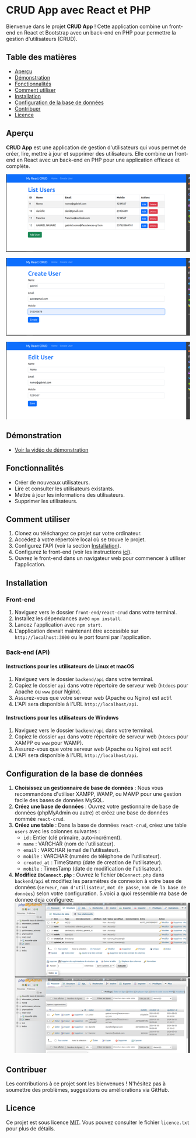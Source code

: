 
# CRUD App avec React et PHP

Bienvenue dans le projet **CRUD App** ! Cette application combine un front-end en React et Bootstrap avec un back-end en PHP pour permettre la gestion d'utilisateurs (CRUD).

## Table des matières

- [Aperçu](#aperçu)
- [Démonstration](#démonstration)
- [Fonctionnalités](#fonctionnalités)
- [Comment utiliser](#comment-utiliser)
- [Installation](#installation)
- [Configuration de la base de données](#configuration-de-la-base-de-données)
- [Contribuer](#contribuer)
- [Licence](#licence)

## Aperçu

**CRUD App** est une application de gestion d'utilisateurs qui vous permet de créer, lire, mettre à jour et supprimer des utilisateurs. Elle combine un front-end en React avec un back-end en PHP pour une application efficace et complète.

![Capture d'écran de l'application](/Demo/cap1.png)

![Capture d'écran de l'application](/Demo/cap2.png)

![Capture d'écran de l'application](/Demo/cap3.png)

## Démonstration

- [Voir la vidéo de démonstration](/Demo/crud.gif)


## Fonctionnalités

- Créer de nouveaux utilisateurs.
- Lire et consulter les utilisateurs existants.
- Mettre à jour les informations des utilisateurs.
- Supprimer les utilisateurs.

## Comment utiliser

1. Clonez ou téléchargez ce projet sur votre ordinateur.
2. Accédez à votre répertoire local où se trouve le projet.
3. Configurez l'API (voir la section [Installation](#installation)).
4. Configurez le front-end (voir les instructions [ici](#front-end)).
5. Ouvrez le front-end dans un navigateur web pour commencer à utiliser l'application.

## Installation

### Front-end

1. Naviguez vers le dossier `front-end/react-crud` dans votre terminal.
2. Installez les dépendances avec `npm install`.
3. Lancez l'application avec `npm start`.
4. L'application devrait maintenant être accessible sur `http://localhost:3000` ou le port fourni par l'application.


### Back-end (API)

#### Instructions pour les utilisateurs de Linux et macOS

1. Naviguez vers le dossier `backend/api` dans votre terminal.
2. Copiez le dossier `api` dans votre répertoire de serveur web (`htdocs` pour Apache ou `www` pour Nginx).
3. Assurez-vous que votre serveur web (Apache ou Nginx) est actif.
4. L'API sera disponible à l'URL `http://localhost/api`.

#### Instructions pour les utilisateurs de Windows

1. Naviguez vers le dossier `backend/api` dans votre terminal.
2. Copiez le dossier `api` dans votre répertoire de serveur web (`htdocs` pour XAMPP ou `www` pour WAMP).
3. Assurez-vous que votre serveur web (Apache ou Nginx) est actif.
4. L'API sera disponible à l'URL `http://localhost/api`.

## Configuration de la base de données

1. **Choisissez un gestionnaire de base de données** : Nous vous recommandons d'utiliser XAMPP, WAMP, ou MAMP pour une gestion facile des bases de données MySQL.
2. **Créez une base de données** : Ouvrez votre gestionnaire de base de données (phpMyAdmin ou autre) et créez une base de données nommée `react-crud`.
3. **Créez une table** : Dans la base de données `react-crud`, créez une table `users` avec les colonnes suivantes :
    - `id` : Entier (clé primaire, auto-incrément).
    - `name` : VARCHAR (nom de l'utilisateur).
    - `email` : VARCHAR (email de l'utilisateur).
    - `mobile` : VARCHAR (numéro de téléphone de l'utilisateur).
    - `created_at` : TimeStamp (date de creation de l'utilisateur).
    - `mobile` : TimesTamp (date de modification de l'utilisateur).
4. **Modifiez `DbConnect.php`** : Ouvrez le fichier `DbConnect.php` dans `backend/api` et modifiez les paramètres de connexion à votre base de données (`serveur`, `nom d'utilisateur`, `mot de passe`, `nom de la base de données`) selon votre configuration.
5.voici a quoi ressemble ma base de donnee deja configuree:![alt text](/Demo/bd1.png) ![alt text](/Demo/bd2.png)

## Contribuer

Les contributions à ce projet sont les bienvenues ! N'hésitez pas à soumettre des problèmes, suggestions ou améliorations via GitHub.

## Licence

Ce projet est sous licence [MIT](licence.txt). Vous pouvez consulter le fichier `licence.txt` pour plus de détails.
